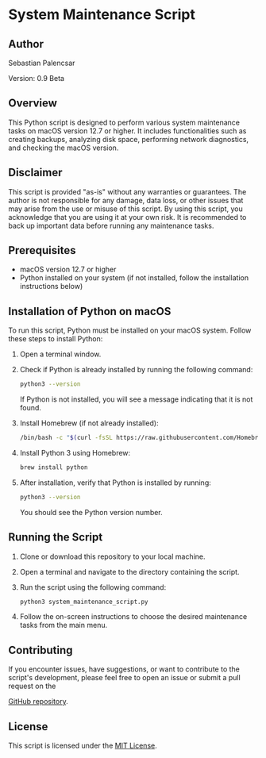 # System Maintenance Script

## Author
Sebastian Palencsar

Version: 0.9 Beta

## Overview

This Python script is designed to perform various system maintenance tasks on macOS version 12.7 or higher. It includes functionalities such as creating backups, analyzing disk space, performing network diagnostics, and checking the macOS version.

## Disclaimer

This script is provided "as-is" without any warranties or guarantees. The author is not responsible for any damage, data loss, or other issues that may arise from the use or misuse of this script. By using this script, you acknowledge that you are using it at your own risk. It is recommended to back up important data before running any maintenance tasks.

## Prerequisites

- macOS version 12.7 or higher
- Python installed on your system (if not installed, follow the installation instructions below)

## Installation of Python on macOS

To run this script, Python must be installed on your macOS system. Follow these steps to install Python:

1. Open a terminal window.

2. Check if Python is already installed by running the following command:
   ```bash
   python3 --version
   ```
   If Python is not installed, you will see a message indicating that it is not found.

3. Install Homebrew (if not already installed):
   ```bash
   /bin/bash -c "$(curl -fsSL https://raw.githubusercontent.com/Homebrew/install/HEAD/install.sh)"
   ```

4. Install Python 3 using Homebrew:
   ```bash
   brew install python
   ```

5. After installation, verify that Python is installed by running:
   ```bash
   python3 --version
   ```
   You should see the Python version number.

## Running the Script

1. Clone or download this repository to your local machine.

2. Open a terminal and navigate to the directory containing the script.

3. Run the script using the following command:
   ```bash
   python3 system_maintenance_script.py
   ```

4. Follow the on-screen instructions to choose the desired maintenance tasks from the main menu.

## Contributing

If you encounter issues, have suggestions, or want to contribute to the script's development, please feel free to open an issue or submit a pull request on the 

[GitHub repository](https://github.com/noordjonge/macOS-Cleanup-Script).

## License

This script is licensed under the [MIT License](LICENSE).
